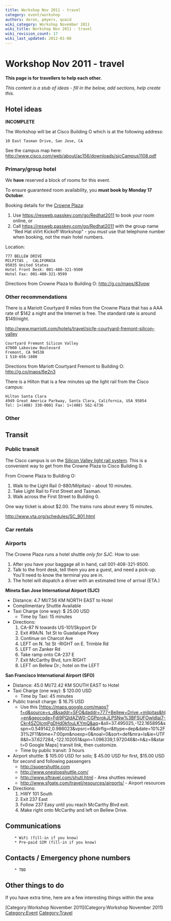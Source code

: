 ```yaml
---
title: Workshop Nov 2011 - travel
category: event/workshop
authors: doron, pmyers, quaid
wiki_category: Workshop November 2011
wiki_title: Workshop Nov 2011 - travel
wiki_revision_count: 17
wiki_last_updated: 2012-01-08
---
```


# Workshop Nov 2011 - travel

**This page is for travellers to help each other.**

*This content is a stub of ideas - fill in the below, add sections, help create this.*

## Hotel ideas

**INCOMPLETE**

The Workshop will be at Cisco Building O which is at the following address:

    10 East Tasman Drive, San Jose, CA

See the campus map here: <http://www.cisco.com/web/about/ac156/downloads/sjcCampus1108.pdf>

### Primary/group hotel

We **have** reserved a block of rooms for this event.

To ensure guaranteed room availability, you **must book by Monday 17 October**.

Booking details for the [Crowne Plaza](http://www.ichotelsgroup.com/crowneplaza/hotels/us/en/milpitas/sfomp/hoteldetail):

1.  Use <https://resweb.passkey.com/go/Redhat2011> to book your room online, or
2.  Call <https://resweb.passkey.com/go/Redhat2011> with the group name "Red Hat oVirt Kickoff Workshop" - you *must* use that telephone number when booking, not the main hotel numbers.

Location:

    777 BELLEW DRIVE 
    MILPITAS ,  CALIFORNIA   
    95035 United States
    Hotel Front Desk: 001-408-321-9500 
    Hotel Fax: 001-408-321-9599 

Directions from Crowne Plaza to Building O: <http://g.co/maps/83vqw>

### Other recommendations

There is a Mariott Courtyard 9 miles from the Crowne Plaza that has a AAA rate of $142 a night and the Internet is free. The standard rate is around $149/night.

<http://www.marriott.com/hotels/travel/sjcfe-courtyard-fremont-silicon-valley>

    Courtyard Fremont Silicon Valley
    47000 Lakeview Boulevard
    Fremont, CA 94538
    1 510-656-1800

Directions from Mariott Courtyard Fremont to Building O: <http://g.co/maps/6e2n3>

There is a Hilton that is a few minutes up the light rail from the Cisco campus:

    Hilton Santa Clara
    4949 Great America Parkway, Santa Clara, California, USA 95054
    Tel: 1+(408) 330-0001 Fax: 1+(408) 562-6736 

### Other

## Transit

### Public transit

The Cisco campus is on the [Silicon Valley light rail system](http://www.vta.org/). This is a convenient way to get from the Crowne Plaza to Cisco Building 0.

From Crowne Plaza to Building O:

1.  Walk to the Light Rail (I-880/Milpitas) - about 10 minutes.
2.  Take Light Rail to First Street and Tasman.
3.  Walk across the First Street to Building 0.

One way ticket is about $2.00. The trains runs about every 15 minutes.

<http://www.vta.org/schedules/SC_901.html>

### Car rentals

### Airports

The Crowne Plaza runs a hotel shuttle *only for SJC*. How to use:

1.  After you have your baggage all in hand, call 001-408-321-9500.
2.  Talk to the front desk, tell them you are a guest, and need a pick-up. You'll need to know the terminal you are in.
3.  The hotel will dispatch a driver with an estimated time of arrival (ETA.)

**Mineta San Jose International Airport (SJC)**

*   Distance: 4.7 MI/7.56 KM NORTH EAST to Hotel
*   Complimentary Shuttle Available
*   Taxi Charge (one way): $ 25.00 USD
    -   Time by Taxi: 15 minutes
*   Directions:
    1.  CA-87 N towards US-101/Skyport Dr
    2.  Exit #9A/N. 1st St to Guadalupe Pkwy
    3.  Continue on Charcot Ave
    4.  LEFT on N. 1st St -RIGHT on E. Trimble Rd
    5.  LEFT on Zanker Rd
    6.  Take ramp onto CA-237 E
    7.  Exit McCarthy Blvd, turn RIGHT
    8.  LEFT on Bellew Dr.; hotel on the LEFT

**San Francisco International Airport (SFO)**

*   Distance: 45.0 MI/72.42 KM SOUTH EAST to Hotel
*   Taxi Charge (one way): $ 120.00 USD
    -   Time by Taxi: 45 minutes
*   Public transit charge: $ 16.75 USD
    -   Use this [<https://maps.google.com/maps?f=d&source=s_d&saddr=SFO&daddr=777+Bellew+Drive,+milpitas&hl=en&geocode=Fdj9PQIdAZW0-CGPprokJLPSNw%3BFSUFOwIdlai7-Ckr4SZOIcmPgDHd0kfouLKYmQ&aq>=&sll=37.495025,-122.165895&sspn=0.549142,0.986023&vpsrc=6&dirflg=r&ttype=dep&date=10%2F31%2F11&time=7:00pm&noexp=0&noal=0&sort=def&mra=ls&ie=UTF8&ll=37.627284,-122.102051&spn=1.096339,1.972046&t=h&z=9&start=0 Google Maps] transit link, then customize.
    -   Time by public transit: 3 hours
*   Airport shuttle: $ 105.00 USD for solo; $ 45.00 USD for first, $15.00 USD for second and following passengers
    -   <http://supershuttle.com>
    -   <http://www.onestopshuttle.com/>
    -   <http://www.sftravel.com/shutl.html> - Area shuttles reviewed
    -   <http://www.sfgate.com/travel/resources/airports/> - Airport resources
*   Directions:
    1.  HWY 101 South
    2.  Exit 237 East
    3.  Follow 237 Easy until you reach McCarthy Blvd exit.
    4.  Make right onto McCarthy and left on Bellew Drive.

## Communications

        * WiFi (fill-in if you know)
        * Pre-paid SIM (fill-in if you know)

## Contacts / Emergency phone numbers

        * TBD

## Other things to do

If you have extra time, here are a few interesting things within the area:

[Category:Workshop November 2011](Category:Workshop November 2011) <Category:Event> <Category:Travel>
